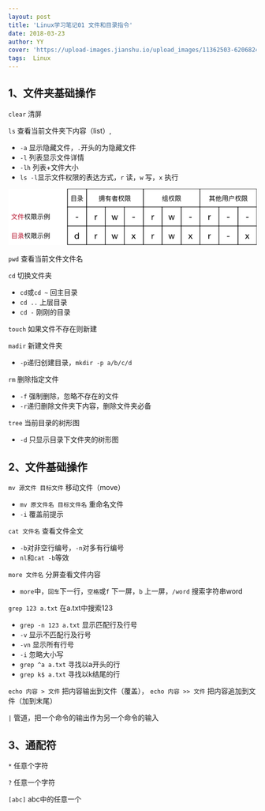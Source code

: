 ```yaml
---
layout: post
title: 'Linux学习笔记01 文件和目录指令'
date: 2018-03-23
author: YY
cover: 'https://upload-images.jianshu.io/upload_images/11362503-62068245524e984f.jpg'
tags:  Linux
---
```

## 1、文件夹基础操作 ##
`clear` 清屏

`ls` 查看当前文件夹下内容（list）,

- `-a` 显示隐藏文件，`.`开头的为隐藏文件
- `-l` 列表显示文件详情
- `-lh` 列表+文件大小
- `ls -l`显示文件权限的表达方式，`r` 读，`w` 写，`x` 执行

![](.\assets\img\20180324权限示意图.png)


`pwd` 查看当前文件文件名

`cd` 切换文件夹

- `cd`或`cd ~` 回主目录
- `cd ..` 上层目录
- `cd -` 刚刚的目录

`touch` 如果文件不存在则新建

`madir` 新建文件夹

- `-p`递归创建目录，`mkdir -p a/b/c/d` 

`rm` 删除指定文件

- `-f` 强制删除，忽略不存在的文件
- `-r`递归删除文件夹下内容，删除文件夹必备

`tree` 当前目录的树形图

- `-d` 只显示目录下文件夹的树形图

## 2、文件基础操作 ##
`mv 源文件 目标文件` 移动文件（move）

- `mv 原文件名 目标文件名` 重命名文件
- `-i` 覆盖前提示

`cat 文件名` 查看文件全文

- `-b`对非空行编号，`-n`对多有行编号
- `nl`和`cat -b`等效

`more 文件名` 分屏查看文件内容

- `more`中，`回车`下一行，`空格`或`f` 下一屏，`b` 上一屏，`/word` 搜索字符串word

`grep 123 a.txt` 在a.txt中搜索123

- `grep -n 123 a.txt` 显示匹配行及行号
- `-v` 显示不匹配行及行号
- `-vn` 显示所有行号
- `-i` 忽略大小写
-  `grep ^a a.txt` 寻找以a开头的行
-  `grep k$ a.txt` 寻找以k结尾的行

`echo 内容 > 文件` 把内容输出到文件（覆盖），
`echo 内容 >> 文件` 把内容追加到文件（加到末尾）

`|` 管道，把一个命令的输出作为另一个命令的输入

## 3、通配符 ##
`*` 任意个字符

`?` 任意一个字符

`[abc]` abc中的任意一个


